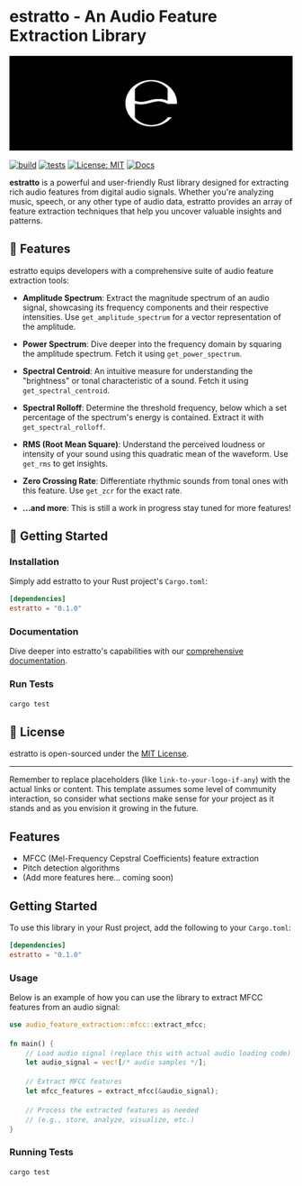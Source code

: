 # estratto - An Audio Feature Extraction Library

![estratto Logo](logo-banner.png)

[![build](https://github.com/AmberJBlue/estratto/actions/workflows/build.yml/badge.svg)](https://github.com/AmberJBlue/estratto/actions/workflows/build.yml)
[![tests](https://github.com/AmberJBlue/estratto/actions/workflows/test.yml/badge.svg)](https://github.com/AmberJBlue/estratto/actions/workflows/test.yml)
[![License: MIT](https://img.shields.io/badge/license-MIT-blue.svg)](https://opensource.org/licenses/MIT)
[![Docs](https://img.shields.io/badge/docs-latest-blue.svg)](link-to-your-documentation-if-any)

**estratto** is a powerful and user-friendly Rust library designed for extracting rich audio features from digital audio signals. Whether you're analyzing music, speech, or any other type of audio data, estratto provides an array of feature extraction techniques that help you uncover valuable insights and patterns.

## 🎵 Features

estratto equips developers with a comprehensive suite of audio feature extraction tools:

- **Amplitude Spectrum**: Extract the magnitude spectrum of an audio signal, showcasing its frequency components and their respective intensities. Use `get_amplitude_spectrum` for a vector representation of the amplitude.

- **Power Spectrum**: Dive deeper into the frequency domain by squaring the amplitude spectrum. Fetch it using `get_power_spectrum`.

- **Spectral Centroid**: An intuitive measure for understanding the "brightness" or tonal characteristic of a sound. Fetch it using `get_spectral_centroid`.

- **Spectral Rolloff**: Determine the threshold frequency, below which a set percentage of the spectrum's energy is contained. Extract it with `get_spectral_rolloff`.

- **RMS (Root Mean Square)**: Understand the perceived loudness or intensity of your sound using this quadratic mean of the waveform. Use `get_rms` to get insights.

- **Zero Crossing Rate**: Differentiate rhythmic sounds from tonal ones with this feature. Use `get_zcr` for the exact rate.

- **...and more**: This is still a work in progress stay tuned for more features!


## 🚀 Getting Started

### Installation

Simply add estratto to your Rust project's `Cargo.toml`:

```toml
[dependencies]
estratto = "0.1.0"
```

### Documentation

Dive deeper into estratto's capabilities with our [comprehensive documentation](link-to-your-documentation).


### Run Tests

```sh
cargo test
```

## 📜 License

estratto is open-sourced under the [MIT License](https://opensource.org/licenses/MIT).

---

Remember to replace placeholders (like `link-to-your-logo-if-any`) with the actual links or content. This template assumes some level of community interaction, so consider what sections make sense for your project as it stands and as you envision it growing in the future.
## Features

- MFCC (Mel-Frequency Cepstral Coefficients) feature extraction
- Pitch detection algorithms
- (Add more features here... coming soon)

## Getting Started
To use this library in your Rust project, add the following to your `Cargo.toml`:

```toml
[dependencies]
estratto = "0.1.0"
```

### Usage
Below is an example of how you can use the library to extract MFCC features from an audio signal:

```rust
use audio_feature_extraction::mfcc::extract_mfcc;

fn main() {
    // Load audio signal (replace this with actual audio loading code)
    let audio_signal = vec![/* audio samples */];

    // Extract MFCC features
    let mfcc_features = extract_mfcc(&audio_signal);

    // Process the extracted features as needed
    // (e.g., store, analyze, visualize, etc.)
}
```

### Running Tests

```sh
cargo test
```
